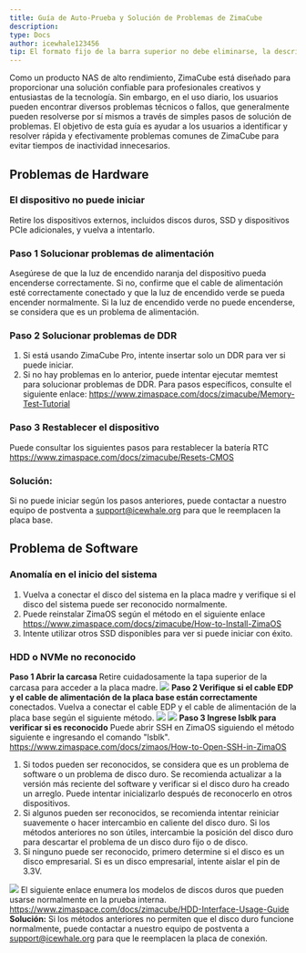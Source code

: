 ```yaml
---
title: Guía de Auto-Prueba y Solución de Problemas de ZimaCube
description: 
type: Docs
author: icewhale123456
tip: El formato fijo de la barra superior no debe eliminarse, la descripción es para el artículo, y si no se llena, se cortará el primer párrafo del contenido
---
```


Como un producto NAS de alto rendimiento, ZimaCube está diseñado para proporcionar una solución confiable para profesionales creativos y entusiastas de la tecnología. Sin embargo, en el uso diario, los usuarios pueden encontrar diversos problemas técnicos o fallos, que generalmente pueden resolverse por sí mismos a través de simples pasos de solución de problemas. El objetivo de esta guía es ayudar a los usuarios a identificar y resolver rápida y efectivamente problemas comunes de ZimaCube para evitar tiempos de inactividad innecesarios.

## Problemas de Hardware
### El dispositivo no puede iniciar
Retire los dispositivos externos, incluidos discos duros, SSD y dispositivos PCIe adicionales, y vuelva a intentarlo.
### Paso 1 Solucionar problemas de alimentación
Asegúrese de que la luz de encendido naranja del dispositivo pueda encenderse correctamente. Si no, confirme que el cable de alimentación esté correctamente conectado y que la luz de encendido verde se pueda encender normalmente. Si la luz de encendido verde no puede encenderse, se considera que es un problema de alimentación.
### Paso 2 Solucionar problemas de DDR
1. Si está usando ZimaCube Pro, intente insertar solo un DDR para ver si puede iniciar.
2. Si no hay problemas en lo anterior, puede intentar ejecutar memtest para solucionar problemas de DDR. Para pasos específicos, consulte el siguiente enlace:
https://www.zimaspace.com/docs/zimacube/Memory-Test-Tutorial

### Paso 3 Restablecer el dispositivo
Puede consultar los siguientes pasos para restablecer la batería RTC
https://www.zimaspace.com/docs/zimacube/Resets-CMOS
### Solución:
Si no puede iniciar según los pasos anteriores, puede contactar a nuestro equipo de postventa a support@icewhale.org para que le reemplacen la placa base.

## Problema de Software
### Anomalía en el inicio del sistema
1. Vuelva a conectar el disco del sistema en la placa madre y verifique si el disco del sistema puede ser reconocido normalmente.
2. Puede reinstalar ZimaOS según el método en el siguiente enlace
https://www.zimaspace.com/docs/zimacube/How-to-Install-ZimaOS
3. Intente utilizar otros SSD disponibles para ver si puede iniciar con éxito.

### HDD o NVMe no reconocido
**Paso 1 Abrir la carcasa**
Retire cuidadosamente la tapa superior de la carcasa para acceder a la placa madre.
![](https://manage.icewhale.io/api/static/docs/1730874467873_image.png)
**Paso 2 Verifique si el cable EDP y el cable de alimentación de la placa base están correctamente** conectados. Vuelva a conectar el cable EDP y el cable de alimentación de la placa base según el siguiente método.
![](https://manage.icewhale.io/api/static/docs/1730875959034_image.png)
![](https://manage.icewhale.io/api/static/docs/1730875970165_image.png)
**Paso 3 Ingrese lsblk para verificar si es reconocido**
Puede abrir SSH en ZimaOS siguiendo el método siguiente e ingresando el comando "lsblk".
https://www.zimaspace.com/docs/zimaos/How-to-Open-SSH-in-ZimaOS
1. Si todos pueden ser reconocidos, se considera que es un problema de software o un problema de disco duro. Se recomienda actualizar a la versión más reciente del software y verificar si el disco duro ha creado un arreglo. Puede intentar inicializarlo después de reconocerlo en otros dispositivos.
2. Si algunos pueden ser reconocidos, se recomienda intentar reiniciar suavemente o hacer intercambio en caliente del disco duro. Si los métodos anteriores no son útiles, intercambie la posición del disco duro para descartar el problema de un disco duro fijo o de disco.
3. Si ninguno puede ser reconocido, primero determine si el disco es un disco empresarial. Si es un disco empresarial, intente aislar el pin de 3.3V.

![](https://manage.icewhale.io/api/static/docs/1730876010218_image.png)
El siguiente enlace enumera los modelos de discos duros que pueden usarse normalmente en la prueba interna.
https://www.zimaspace.com/docs/zimacube/HDD-Interface-Usage-Guide
**Solución:**
Si los métodos anteriores no permiten que el disco duro funcione normalmente, puede contactar a nuestro equipo de postventa a support@icewhale.org para que le reemplacen la placa de conexión.
